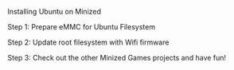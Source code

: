 Installing Ubuntu on Minized

Step 1: Prepare eMMC for Ubuntu Filesystem

Step 2: Update root filesystem with Wifi firmware

Step 3: Check out the other Minized Games projects and have fun!
